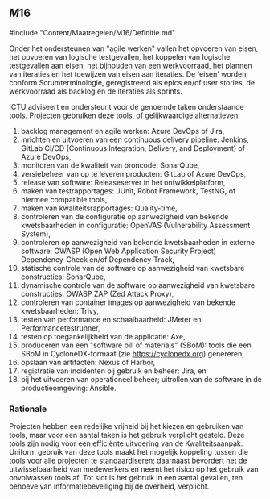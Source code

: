 ## $M16$

#include "Content/Maatregelen/M16/Definitie.md"

Onder het ondersteunen van "agile werken" vallen het opvoeren van eisen, het opvoeren van logische testgevallen, het koppelen van logische testgevallen aan eisen, het bijhouden van een werkvoorraad, het plannen van iteraties en het toewijzen van eisen aan iteraties. De 'eisen' worden, conform Scrumterminologie, geregistreerd als epics en/of user stories, de werkvoorraad als backlog en de iteraties als sprints.

ICTU adviseert en ondersteunt voor de genoemde taken onderstaande tools. Projecten gebruiken deze tools, of gelijkwaardige alternatieven:

1. backlog management en agile werken: Azure DevOps of Jira,
2. inrichten en uitvoeren van een continuous delivery pipeline: Jenkins, GitLab CI/CD (Continuous Integration, Delivery, and Deployment) of Azure DevOps,
3. monitoren van de kwaliteit van broncode: SonarQube,
4. versiebeheer van op te leveren producten: GitLab of Azure DevOps,
5. release van software: Releaseserver in het ontwikkelplatform,
6. maken van testrapportages: JUnit, Robot Framework, TestNG, of hiermee compatible tools,
7. maken van kwaliteitsrapportages: Quality-time,
8. controleren van de configuratie op aanwezigheid van bekende kwetsbaarheden in configuratie: OpenVAS (Vulnerability Assessment System),
9. controleren op aanwezigheid van bekende kwetsbaarheden in externe software: OWASP (Open Web Application Security Project) Dependency-Check en/of Dependency-Track,
10. statische controle van de software op aanwezigheid van kwetsbare constructies: SonarQube,
11. dynamische controle van de software op aanwezigheid van kwetsbare constructies: OWASP ZAP (Zed Attack Proxy),
12. controleren van container images op aanwezigheid van bekende kwetsbaarheden: Trivy,
13. testen van performance en schaalbaarheid: JMeter en Performancetestrunner,
14. testen op toegankelijkheid van de applicatie: Axe,
15. produceren van een "software bill of materials" (SBoM): tools die een SBoM in CycloneDX-formaat (zie https://cyclonedx.org) genereren,
16. opslaan van artifacten: Nexus of Harbor,
17. registratie van incidenten bij gebruik en beheer: Jira, en
18. bij het uitvoeren van operationeel beheer; uitrollen van de software in de productieomgeving: Ansible.

### Rationale

Projecten hebben een redelijke vrijheid bij het kiezen en gebruiken van tools, maar voor een aantal taken is het gebruik verplicht gesteld. Deze tools zijn nodig voor een efficiënte uitvoering van de Kwaliteitsaanpak. Uniform gebruik van deze tools maakt het mogelijk koppeling tussen die tools voor alle projecten te standaardiseren; daarnaast bevordert het de uitwisselbaarheid van medewerkers en neemt het risico op het gebruik van onvolwassen tools af. Tot slot is het gebruik in een aantal gevallen, ten behoeve van informatiebeveiliging bij de overheid, verplicht.
